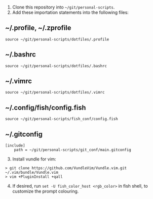 1. Clone this repository into `~/git/personal-scripts`.
2. Add these importation statements into the following files:

## ~/.profile, ~/.zprofile
```
source ~/git/personal-scripts/dotfiles/.profile
```

## ~/.bashrc
```
source ~/git/personal-scripts/dotfiles/.bashrc
```

## ~/.vimrc
```
source ~/git/personal-scripts/dotfiles/.vimrc
```

## ~/.config/fish/config.fish
```
source ~/git/personal-scripts/fish_conf/config.fish
```

## ~/.gitconfig
```
[include]
	path = ~/git/personal-scripts/git_conf/main.gitconfig
```

3. Install vundle for vim:
```
> git clone https://github.com/VundleVim/Vundle.vim.git ~/.vim/bundle/Vundle.vim
> vim +PluginInstall +qall
```

4. If desired, run `set -U fish_color_host <rgb_color>` in fish shell, to
   customize the prompt colouring.
